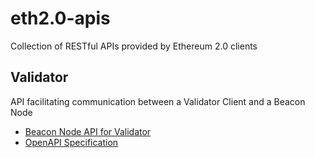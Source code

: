# eth2.0-apis

Collection of RESTful APIs provided by Ethereum 2.0 clients

## Validator

API facilitating communication between a Validator Client and a Beacon Node

* [Beacon Node API for Validator](apis/validator/beacon-node-validator-api.md)
* [OpenAPI Specification](apis/validator/beacon-node-oapi.yaml)
